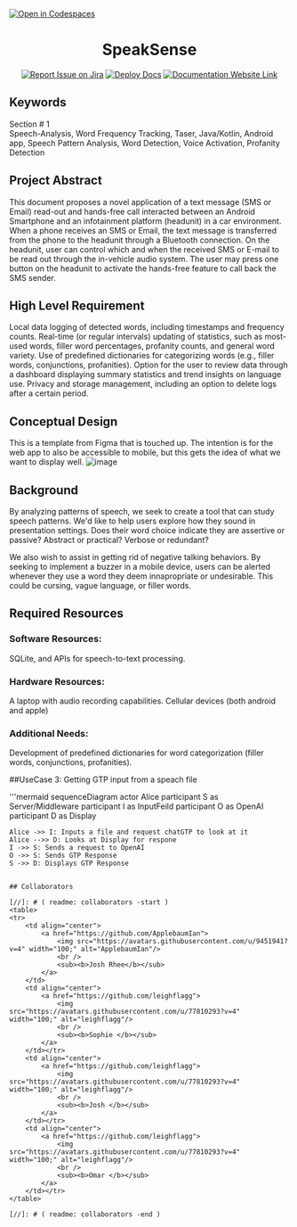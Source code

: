 [![Open in Codespaces](https://classroom.github.com/assets/launch-codespace-2972f46106e565e64193e422d61a12cf1da4916b45550586e14ef0a7c637dd04.svg)](https://classroom.github.com/open-in-codespaces?assignment_repo_id=16933936)
<div align="center">

# SpeakSense
[![Report Issue on Jira](https://img.shields.io/badge/Report%20Issues-Jira-0052CC?style=flat&logo=jira-software)](https://temple-cis-projects-in-cs.atlassian.net/jira/software/c/projects/DT/issues)
[![Deploy Docs](https://github.com/ApplebaumIan/tu-cis-4398-docs-template/actions/workflows/deploy.yml/badge.svg)](https://github.com/ApplebaumIan/tu-cis-4398-docs-template/actions/workflows/deploy.yml)
[![Documentation Website Link](https://img.shields.io/badge/-Documentation%20Website-brightgreen)](https://applebaumian.github.io/tu-cis-4398-docs-template/)


</div>


## Keywords
Section # 1<br>
Speech-Analysis, Word Frequency Tracking, Taser, Java/Kotlin, Android app, Speech Pattern Analysis, Word Detection, Voice Activation, Profanity Detection

## Project Abstract

This document proposes a novel application of a text message (SMS or Email) read-out and hands-free call interacted between an Android Smartphone and an infotainment platform (headunit) in a car environment. When a phone receives an SMS or Email, the text message is transferred from the phone to the headunit through a Bluetooth connection. On the headunit, user can control which and when the received SMS or E-mail to be read out through the in-vehicle audio system. The user may press one button on the headunit to activate the hands-free feature to call back the SMS sender.

## High Level Requirement

Local data logging of detected words, including timestamps and frequency counts.
Real-time (or regular intervals) updating of statistics, such as most-used words, filler word percentages, profanity counts, and general word variety.
Use of predefined dictionaries for categorizing words (e.g., filler words, conjunctions, profanities).
Option for the user to review data through a dashboard displaying summary statistics and trend insights on language use.
Privacy and storage management, including an option to delete logs after a certain period.

## Conceptual Design

This is a template from Figma that is touched up. The intention is for the web app to also be accessible to mobile, but this gets the idea of what we want to display well.
![image](https://github.com/user-attachments/assets/c2eeaaad-d67d-44dd-9542-12750150a1d5)

## Background

By analyzing patterns of speech, we seek to create a tool that can study speech patterns. We'd like to help users explore how they sound in presentation settings. Does their word choice indicate they are assertive or passive? Abstract or practical? Verbose or redundant?

We also wish to assist in getting rid of negative talking behaviors. By seeking to implement a buzzer in a mobile device, users can be alerted whenever they use a word they deem innapropriate or undesirable. This could be cursing, vague language, or filler words.

## Required Resources

### Software Resources:

SQLite, and APIs for speech-to-text processing.
### Hardware Resources:

A laptop with audio recording capabilities. Cellular devices (both android and apple)
### Additional Needs:

Development of predefined dictionaries for word categorization (filler words, conjunctions, profanities).

##UseCase 3:
 Getting GTP input from a speach file

'''mermaid
sequenceDiagram
    actor Alice
    participant S as Server/Middleware
    participant I as InputFeild
    participant O as OpenAI
    participant D as Display

    Alice ->> I: Inputs a file and request chatGTP to look at it
    Alice -->> D: Looks at Display for respone
    I ->> S: Sends a request to OpenAI
    O ->> S: Sends GTP Response 
    S ->> D: Displays GTP Response 
```

## Collaborators

[//]: # ( readme: collaborators -start )
<table>
<tr>
    <td align="center">
        <a href="https://github.com/ApplebaumIan">
            <img src="https://avatars.githubusercontent.com/u/9451941?v=4" width="100;" alt="ApplebaumIan"/>
            <br />
            <sub><b>Josh Rhee</b></sub>
        </a>
    </td>
    <td align="center">
        <a href="https://github.com/leighflagg">
            <img src="https://avatars.githubusercontent.com/u/77810293?v=4" width="100;" alt="leighflagg"/>
            <br />
            <sub><b>Sophie </b></sub>
        </a>
    </td></tr>
    <td align="center">
        <a href="https://github.com/leighflagg">
            <img src="https://avatars.githubusercontent.com/u/77810293?v=4" width="100;" alt="leighflagg"/>
            <br />
            <sub><b>Josh </b></sub>
        </a>
    </td></tr>
    <td align="center">
        <a href="https://github.com/leighflagg">
            <img src="https://avatars.githubusercontent.com/u/77810293?v=4" width="100;" alt="leighflagg"/>
            <br />
            <sub><b>Omar </b></sub>
        </a>
    </td></tr>
</table>

[//]: # ( readme: collaborators -end )
